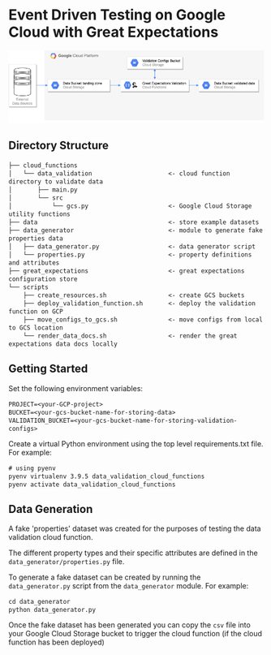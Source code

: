 # Event Driven Testing on Google Cloud with Great Expectations

![architecture](architecture_diagram.png "Solution Architecture")

## Directory Structure

```
├── cloud_functions
│   └── data_validation                     <- cloud function directory to validate data
│       ├── main.py
│       └── src
│           └── gcs.py                      <- Google Cloud Storage utility functions
├── data                                    <- store example datasets
├── data_generator                          <- module to generate fake properties data
│   ├── data_generator.py                   <- data generator script
│   └── properties.py                       <- property definitions and attributes
├── great_expectations                      <- great expectations configuration store
└── scripts
    ├── create_resources.sh                 <- create GCS buckets
    ├── deploy_validation_function.sh       <- deploy the validation function on GCP
    ├── move_configs_to_gcs.sh              <- move configs from local to GCS location
    └── render_data_docs.sh                 <- render the great expectations data docs locally

```


## Getting Started

Set the following environment variables:
```
PROJECT=<your-GCP-project>
BUCKET=<your-gcs-bucket-name-for-storing-data>
VALIDATION_BUCKET=<your-gcs-bucket-name-for-storing-validation-configs>
```

Create a virtual Python environment using the top level requirements.txt file. For example:
```
# using pyenv
pyenv virtualenv 3.9.5 data_validation_cloud_functions
pyenv activate data_validation_cloud_functions
```

## Data Generation

A fake 'properties' dataset was created for the purposes of testing the data validation cloud function.

The different property types and their specific attributes are defined in the `data_generator/properties.py` file.

To generate a fake dataset can be created by running the `data_generator.py` script from the `data_generator` module. For example:
```
cd data_generator
python data_generator.py
```
Once the fake dataset has been generated you can copy the `csv` file into your Google Cloud Storage bucket to trigger the cloud function (if the cloud function has been deployed)
